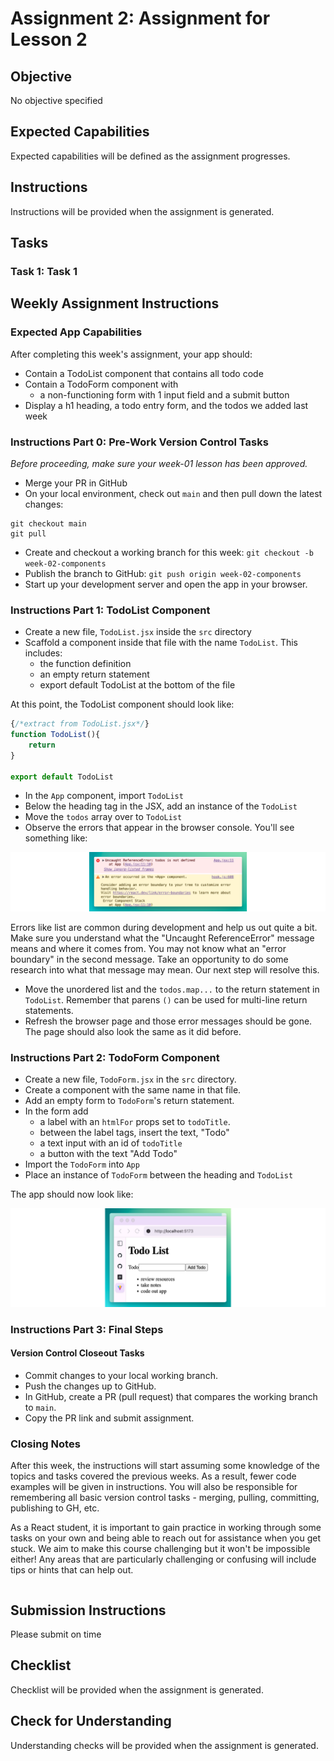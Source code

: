 # Assignment 2: Assignment for Lesson 2

## Objective

No objective specified

## Expected Capabilities

Expected capabilities will be defined as the assignment progresses.

## Instructions

Instructions will be provided when the assignment is generated.

## Tasks

### Task 1: Task 1

## Weekly Assignment Instructions

### Expected App Capabilities

After completing this week's assignment, your app should:

- Contain a TodoList component that contains all todo code
- Contain a TodoForm component with
  - a non-functioning form with 1 input field and a submit button
- Display a h1 heading, a todo entry form, and the todos we added last week

### Instructions Part 0: Pre-Work Version Control Tasks

*Before proceeding, make sure your week-01 lesson has been approved.*

- Merge your PR in GitHub
- On your local environment, check out `main` and then pull down the latest changes:

```terminal
git checkout main
git pull
```

- Create and checkout a working branch for this week: `git checkout -b week-02-components`
- Publish the branch to GitHub: `git push origin week-02-components`
- Start up your development server and open the app in your browser.

### Instructions Part 1: TodoList Component

- Create a new file, `TodoList.jsx` inside the `src` directory
- Scaffold a component inside that file with the name `TodoList`. This includes:
  - the function definition
  - an empty return statement
  - export default TodoList at the bottom of the file

At this point, the TodoList component should look like:

```jsx
{/*extract from TodoList.jsx*/}
function TodoList(){
    return
}

export default TodoList
```

- In the `App` component, import `TodoList`
- Below the heading tag in the JSX, add an instance of the `TodoList`
- Move the `todos` array over to `TodoList`
- Observe the errors that appear in the browser console. You'll see something like:

![screen capture of ReferenceError in browser console](https://raw.githubusercontent.com/Code-the-Dream-School/react-curriculum-v3/refs/heads/main/learns-app-content/assignments/assets/week-02/reference-error.png)

Errors like list are common during development and help us out quite a bit. Make sure you understand what the "Uncaught ReferenceError" message means and where it comes from. You may not know what an "error boundary" in the second message. Take an opportunity to do some research into what that message may mean. Our next step will resolve this.

- Move the unordered list and the `todos.map...` to the return statement in `TodoList`. Remember that parens `()` can be used for multi-line return statements.
- Refresh the browser page and those error messages should be gone. The page should also look the same as it did before.

### Instructions Part 2: TodoForm Component

- Create a new file, `TodoForm.jsx` in the `src` directory.
- Create a component with the same name in that file.
- Add an empty form to `TodoForm`'s return statement.
- In the form add
  - a label with an `htmlFor` props set to `todoTitle`.
  - between the label tags, insert the text, "Todo"
  - a text input with an id of `todoTitle`
  - a button with the text "Add Todo"
- Import the `TodoForm` into `App`
- Place an instance of `TodoForm` between the heading and `TodoList`

 The app should now look like:

![screen capture of todo list with new todo form in the browser](https://raw.githubusercontent.com/Code-the-Dream-School/react-curriculum-v3/refs/heads/main/learns-app-content/assignments/assets/week-02/todo-list-with-form.png)

### Instructions Part 3: Final Steps

#### Version Control Closeout Tasks

- Commit changes to your local working branch.
- Push the changes up to GitHub.
- In GitHub, create a PR (pull request) that compares the working branch to `main`.
- Copy the PR link and submit assignment.

### Closing Notes

After this week, the instructions will start assuming some knowledge of the topics and tasks covered the previous weeks. As a result, fewer code examples will be given in instructions. You will also be responsible for remembering all basic version control tasks - merging, pulling, committing, publishing to GH, etc.

As a React student, it is important to gain practice in working through some tasks on your own and being able to reach out for assistance when you get stuck. We aim to make this course challenging but it won't be impossible either! Any areas that are particularly challenging or confusing will include tips or hints that can help out.


```

```

## Submission Instructions

Please submit on time

## Checklist

Checklist will be provided when the assignment is generated.

## Check for Understanding

Understanding checks will be provided when the assignment is generated.